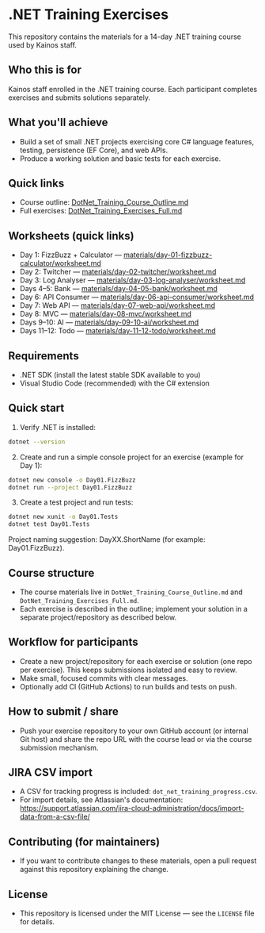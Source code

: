 # .NET Training Exercises

This repository contains the materials for a 14-day .NET training course used by Kainos staff.

## Who this is for
Kainos staff enrolled in the .NET training course. Each participant completes exercises and submits solutions separately.

## What you'll achieve
- Build a set of small .NET projects exercising core C# language features, testing, persistence (EF Core), and web APIs.
- Produce a working solution and basic tests for each exercise.

## Quick links
- Course outline: [DotNet_Training_Course_Outline.md](DotNet_Training_Course_Outline.md)
- Full exercises: [DotNet_Training_Exercises_Full.md](DotNet_Training_Exercises_Full.md)

## Worksheets (quick links)
- Day 1: FizzBuzz + Calculator — [materials/day-01-fizzbuzz-calculator/worksheet.md](materials/day-01-fizzbuzz-calculator/worksheet.md)
- Day 2: Twitcher — [materials/day-02-twitcher/worksheet.md](materials/day-02-twitcher/worksheet.md)
- Day 3: Log Analyser — [materials/day-03-log-analyser/worksheet.md](materials/day-03-log-analyser/worksheet.md)
- Days 4–5: Bank — [materials/day-04-05-bank/worksheet.md](materials/day-04-05-bank/worksheet.md)
- Day 6: API Consumer — [materials/day-06-api-consumer/worksheet.md](materials/day-06-api-consumer/worksheet.md)
- Day 7: Web API — [materials/day-07-web-api/worksheet.md](materials/day-07-web-api/worksheet.md)
- Day 8: MVC — [materials/day-08-mvc/worksheet.md](materials/day-08-mvc/worksheet.md)
- Days 9–10: AI — [materials/day-09-10-ai/worksheet.md](materials/day-09-10-ai/worksheet.md)
- Days 11–12: Todo — [materials/day-11-12-todo/worksheet.md](materials/day-11-12-todo/worksheet.md)

## Requirements
- .NET SDK (install the latest stable SDK available to you)
- Visual Studio Code (recommended) with the C# extension

## Quick start
1. Verify .NET is installed:

```bash
dotnet --version
```

2. Create and run a simple console project for an exercise (example for Day 1):

```bash
dotnet new console -o Day01.FizzBuzz
dotnet run --project Day01.FizzBuzz
```

3. Create a test project and run tests:

```bash
dotnet new xunit -o Day01.Tests
dotnet test Day01.Tests
```

Project naming suggestion: DayXX.ShortName (for example: Day01.FizzBuzz).

## Course structure
- The course materials live in `DotNet_Training_Course_Outline.md` and `DotNet_Training_Exercises_Full.md`.
- Each exercise is described in the outline; implement your solution in a separate project/repository as described below.

## Workflow for participants
- Create a new project/repository for each exercise or solution (one repo per exercise). This keeps submissions isolated and easy to review.
- Make small, focused commits with clear messages.
- Optionally add CI (GitHub Actions) to run builds and tests on push.

## How to submit / share
- Push your exercise repository to your own GitHub account (or internal Git host) and share the repo URL with the course lead or via the course submission mechanism.

## JIRA CSV import
- A CSV for tracking progress is included: `dot_net_training_progress.csv`.
- For import details, see Atlassian's documentation: https://support.atlassian.com/jira-cloud-administration/docs/import-data-from-a-csv-file/

## Contributing (for maintainers)
- If you want to contribute changes to these materials, open a pull request against this repository explaining the change.

## License
- This repository is licensed under the MIT License — see the `LICENSE` file for details.
